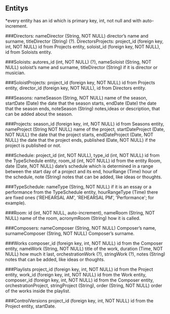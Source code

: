 


## Entitys 
*every entity has an  id which is primary key, int, not null and with auto-increment.

###Directors: 
nameDirector (String, NOT NULL) director’s name and surname, titleDirector (String) (?).
DirectorsProjects: project_id (foreign key, int, NOT NULL) id from Projects entity, soloist_id (foreign key, NOT NULL), id from Soloists entity.

###Soloists: 
autores_id (int, NOT NULL) (?), nameSoloist (String, NOT NULL) soloist’s name and surname, titleDirector (String) if it is director or musician.

###SoloistProjects: project_id (foreign key, NOT NULL) id from Projects entity, director_id (foreign key, NOT NULL), id from Directors entity.

###Seasons: 
nameSeason (String, NOT NULL) name of the season, startDate (Date) the date that the season starts, endDate (Date) the date that the season ends, noteSeason (String) notes,ideas or description, that can be added about the season.

###Projects: 
season_id (foreign key, int, NOT NULL) id from Seasons entity, nameProject (String NOT NULL) name of the project, startDateProject (Date, NOT NULL) the date that the project starts, endDateProject (Date, NOT NULL) the date that the project ends, published (Date, NOT NULL) if the project is published or not.

###Schedule: 
project_id (int, NOT NULL), type_id (int, NOT NULL) id from the TypeSchedule entity, room_id (int, NOT NULL) id from the entity Room, date (Date, NOT NULL) date’s schedule which is determined in a range between the start day of a project and its end, hourRange (Time) hour of the schedule, note (String) notes that can be added, like ideas or thoughts.

###TypeSchedule: 
nameType (String, NOT NULL)  if it is an essay or a performance from the TypeSchedule entity,   hourRangeType (Time) there are fixed ones ('REHEARSAL AM', 'REHEARSAL PM', 'Performance'; for example).

###Room: id (int, NOT NULL, auto-increment), nameRoom (String, NOT NULL) name of the room, acronymRoom (String) how it is called.

###Composers: 
nameComposer (String, NOT NULL) Composer’s name, surnameComposer (String, NOT NULL) Composer’s surname.

###Works
composer_id (foreign key, int, NOT NULL) id from the Composer entity, nameWork (String, NOT NULL) title of the work, duration (Time, NOT NULL) how much it last, orchestrationWork (?), stringWork (?), notes (String) notes that can be added, like ideas or thoughts.

###Playlists
project_id (foreign key, int, NOT NULL) id from the Project entity, work_id (foreign key, int, NOT NULL) id from the Work entity, composer_id (foreign key, int, NOT NULL) id from the Composer entity, orchestrationProject,  stringProject (String), order (String, NOT NULL) order of the works inside the playlist.

###ControlVersions 
project_id (foreign key, int, NOT NULL) id from the Project entity, startDate.
